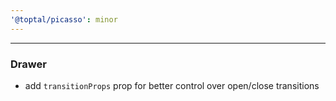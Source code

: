 ```yaml
---
'@toptal/picasso': minor
---
```


---

### Drawer

- add `transitionProps` prop for better control over open/close transitions
